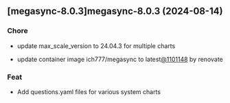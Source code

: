 

## [megasync-8.0.3]megasync-8.0.3 (2024-08-14)

### Chore



- update max_scale_version to 24.04.3 for multiple charts

- update container image ich777/megasync to latest[@1101148](https://github.com/1101148) by renovate

### Feat



- Add questions.yaml files for various system charts